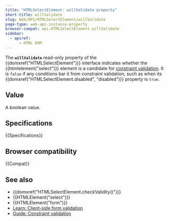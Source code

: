 ```yaml
---
title: "HTMLSelectElement: willValidate property"
short-title: willValidate
slug: Web/API/HTMLSelectElement/willValidate
page-type: web-api-instance-property
browser-compat: api.HTMLSelectElement.willValidate
sidebar:
  - apiref:
      - HTML DOM
---
```


The **`willValidate`** read-only property of the {{domxref("HTMLSelectElement")}} interface indicates whether the {{htmlelement("select")}} element is a candidate for [constraint validation](/en-US/docs/Web/HTML/Guides/Constraint_validation). It is `false` if any conditions bar it from constraint validation, such as when its {{domxref("HTMLSelectElement.disabled", "disabled")}} property is `true`.

## Value

A boolean value.

## Specifications

{{Specifications}}

## Browser compatibility

{{Compat}}

## See also

- {{domxref("HTMLSelectElement.checkValidity()")}}
- {{HTMLElement("select")}}
- {{HTMLElement("form")}}
- [Learn: Client-side form validation](/en-US/docs/Learn_web_development/Extensions/Forms/Form_validation)
- [Guide: Constraint validation](/en-US/docs/Web/HTML/Guides/Constraint_validation)
